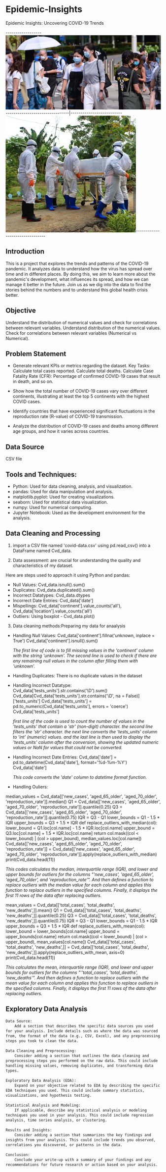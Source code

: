 ![]()
# Epidemic-Insights
Epidemic Insights: Uncovering COVID-19 Trends



------------------![](covid2.jpg)--------------------------------|--------------------------![](covid1.jpg)--------------------------------



## Introduction

This is a project that explores the trends and patterns of the COVID-19 pandemic. It analyzes data to understand how the virus has spread over time and in different places. By doing this, we aim to learn more about the pandemic's development, what influences its spread, and how we can manage it better in the future. Join us as we dig into the data to find the stories behind the numbers and to understand this global health crisis better.

## Objective

Understand the distribution of numerical values and check for correlations between relevant variables.
Understand distribution of the numerical values.
Check for correlations between relevant variables (Numerical vs Numerical).
            
## Problem Statement
* Generate relevant KPIs or metrics regarding the dataset.
        Key Tasks:
            Calculate total cases reported.
            Calculate total deaths.
            Calculate Case Fatality Rate (CFR): Percentage of confirmed COVID-19 cases that result in death, and so on.

* Show how the total number of COVID-19 cases vary over different continents, illustrating at least the top 5 continents with the highest COVID cases.

* Identify countries that have experienced significant fluctuations in the reproduction rate (R-value) of COVID-19 transmission.

* Analyze the distribution of COVID-19 cases and deaths among different age groups, and how it varies across countries.


## Data Source
   CSV file


## Tools and Techniques:
  *  Python: Used for data cleaning, analysis, and visualization.
  *  pandas: Used for data manipulation and analysis.
  *  matplotlib.pyplot: Used for creating visualizations.
  *  seaborn: Used for statistical data visualization.
  *  numpy: Used for numerical computing.
  *  Jupyter Notebook: Used as the development environment for the analysis.


## Data Cleaning and Processing

1.  import a CSV file named 'covid-data.csv' using pd.read_csv() into a DataFrame named Cvd_data.

2.  Data assessment: are crucial for understanding the quality and characteristics of my dataset.
   
   Here are steps used to approach it using Python and pandas:
  *  Null Values: Cvd_data.isnull().sum()
  *  Duplicates: Cvd_data.duplicated().sum()
  *  Incorrect Datatypes: Cvd_data.dtypes
  *  Incorrect Date Entries: Cvd_data['date']
  *  Mispellings: Cvd_data['continent'].value_counts('all'), Cvd_data['location'].value_counts('all')
  *  Outliers: Using boxplot - Cvd_data.plot()

3.  Data cleaning methods:Preparing my data for anaalysis
   
  *  Handling Null Values: Cvd_data['continent'].fillna('unknown, inplace = True')
                           Cvd_data['continent'].isnull().sum()
     
      *The first line of code is to fill missing values in the 'continent' column with the string 'unknown'. The second line is used to check if there are any remaining null values in the column after filling them with 'unknown'.*
     
  *  Handling Duplicates: There is no duplicate values in the dataset
    
  *  Handling Incorrect Datatype: Cvd_data['tests_units'].str.contains('\D').sum()
                                  Cvd_data[Cvd_data['tests_units'].str.contains('\D', na = False)]['tests_units']
                                  Cvd_data['tests_units'] = pd.to_numeric(Cvd_data['tests_units'], errors = 'coerce')
                                  Cvd_data['tests_units']
     
     *first line of the code is used to count the number of values in the 'tests_units' that contain a 'str' (non-digit) character. the second line  filters the 'str' character. the next line converts the 'tests_units' column to 'int' (numeric) values. and the last line is then used to display the 'tests_units' column after the conversion, showing the updated numeric values or NaN for values that could not be converted.*
     
  *   Handling Incorrect Date Entries: Cvd_data['date'] = pd.to_datetime(Cvd_data['date'], format='%d-%m-%Y')
                                       Cvd_data['date']
      
      *This code converts the 'date' column to datetime format function.*
  *   Handling Ouliers:
    
median_values = Cvd_data[['new_cases',  'aged_65_older', 'aged_70_older', 'reproduction_rate']].median()
Q1 = Cvd_data[['new_cases',  'aged_65_older', 'aged_70_older', 'reproduction_rate']].quantile(0.25)
Q3 = Cvd_data[['new_cases',  'aged_65_older', 'aged_70_older', 'reproduction_rate']].quantile(0.75)
IQR = Q3 - Q1
lower_bounds = Q1 - 1.5 * IQR
upper_bounds = Q3 + 1.5 * IQR
def replace_outliers_with_median(col):
    lower_bound = Q1.loc[col.name] - 1.5 * IQR.loc[col.name]
    upper_bound = Q3.loc[col.name] + 1.5 * IQR.loc[col.name]
    return col.mask((col < lower_bound) | (col > upper_bound), median_values.loc[col.name])
Cvd_data[['new_cases',  'aged_65_older', 'aged_70_older', 'reproduction_rate']] = Cvd_data[['new_cases',  'aged_65_older', 'aged_70_older', 'reproduction_rate']].apply(replace_outliers_with_median)
print(Cvd_data.head(11))

*This codes calculates the median, interquartile range (IQR), and lower and upper bounds for outliers for the columns "'new_cases', 'aged_65_older', 'aged_70_older', and 'reproduction_rate'". And then defines a function to replace outliers with the median value for each column and applies this function to replace outliers in the specified columns. Finally, it displays the first 11 rows of the data after replacing outliers.*

mean_values = Cvd_data[['total_cases', 'total_deaths', 'new_deaths',]].mean()
Q1 = Cvd_data[['total_cases', 'total_deaths', 'new_deaths',]].quantile(0.25)
Q3 = Cvd_data[['total_cases', 'total_deaths', 'new_deaths',]].quantile(0.75)
IQR = Q3 - Q1
lower_bounds = Q1 - 1.5 * IQR
upper_bounds = Q3 + 1.5 * IQR
def replace_outliers_with_mean(col):
    lower_bound = lower_bounds[col.name]
    upper_bound = upper_bounds[col.name]
    return col.mask((col < lower_bound) | (col > upper_bound), mean_values[col.name])
Cvd_data[['total_cases', 'total_deaths', 'new_deaths',]] = Cvd_data[['total_cases', 'total_deaths', 'new_deaths',]].apply(replace_outliers_with_mean, axis=0)
print(Cvd_data.head(11))

*This calculates the mean, interquartile range (IQR), and lower and upper bounds for outliers for the columns "''total_cases', 'total_deaths', 'new_deaths'". And then defines a function to replace outliers with the mean value for each column and applies this function to replace outliers in the specified columns. Finally, it displays the first 11 rows of the data after replacing outliers.*

## Exploratory Data Analysis

      
     
  






    Data Source:
        Add a section that describes the specific data sources you used for your analysis. Include details such as where the data was sourced from, the format of the data (e.g., CSV, Excel), and any preprocessing steps you took to clean the data.

    Data Cleaning and Preprocessing:
        Consider adding a section that outlines the data cleaning and preprocessing steps you performed on the raw data. This could include handling missing values, removing duplicates, and transforming data types.

    Exploratory Data Analysis (EDA):
        Expand on your objective related to EDA by describing the specific EDA techniques you used. This could include summary statistics, visualizations, and hypothesis testing.

    Statistical Analysis and Modeling:
        If applicable, describe any statistical analysis or modeling techniques you used in your analysis. This could include regression analysis, time series analysis, or clustering.

    Results and Insights:
        Consider adding a section that summarizes the key findings and insights from your analysis. This could include trends you observed, correlations you discovered, or patterns in the data.

    Conclusion:
        Conclude your write-up with a summary of your findings and any recommendations for future research or action based on your analysis.

